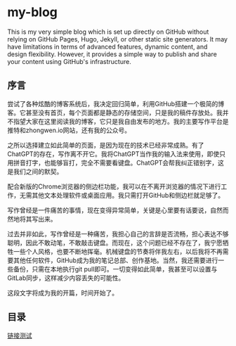 # my-blog
This is my very simple blog which is set up directly on GitHub without relying on GitHub Pages, Hugo, Jekyll, or other static site generators. It may have limitations in terms of advanced features, dynamic content, and design flexibility. However, it provides a simple way to publish and share your content using GitHub's infrastructure.

## 序言

尝试了各种炫酷的博客系统后，我决定回归简单，利用GitHub搭建一个极简的博客。它甚至没有首页，每个页面都是静态的存储空间，只是我的稿件存放处。我并不指望大家在这里阅读我的博客，它只是我自由发布的地方。我的主要写作平台是推特和zhongwen.io网站，还有我的公众号。

之所以选择建立如此简单的页面，是因为现在的技术已经非常成熟。有了ChatGPT的存在，写作离不开它。我将ChatGPT当作我的输入法来使用，即使只用拼音打字，也能够盲打，完全不需要看键盘。ChatGPT会帮我纠正错别字，这是我们之间的默契。

配合新版的Chrome浏览器的侧边栏功能，我可以在不离开浏览器的情况下进行工作，无需其他文本处理软件或桌面应用。我只需打开GitHub和侧边栏就足够了。

写作曾经是一件痛苦的事情，现在变得异常简单，关键是心里要有话要说，自然而然地将其写出来。

过去并非如此，写作曾经是一种痛苦，我担心自己的言辞是否流畅，担心表达不够聪明，因此不敢动笔，不敢敲击键盘。而现在，这个问题已经不存在了，我宁愿牺牲一些个人风格，也要不断地挥毫。机械键盘的节奏将伴我左右，以后我将不再需要其他任何软件，GitHub成为我的笔记总部、创作基地。当然，我还需要进行一些备份，只需在本地执行git pull即可。一切变得如此简单，我甚至可以设置与GitLab同步，这样减少内容丢失的可能性。

这段文字将成为我的开篇，时间开始了。

## 目录

[链接测试](content/2021-08-16-gc6weekly04.md)
